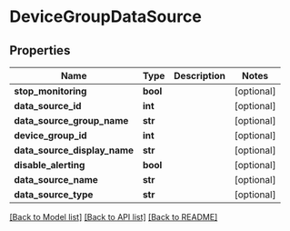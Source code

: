 # DeviceGroupDataSource

## Properties
Name | Type | Description | Notes
------------ | ------------- | ------------- | -------------
**stop_monitoring** | **bool** |  | [optional] 
**data_source_id** | **int** |  | [optional] 
**data_source_group_name** | **str** |  | [optional] 
**device_group_id** | **int** |  | [optional] 
**data_source_display_name** | **str** |  | [optional] 
**disable_alerting** | **bool** |  | [optional] 
**data_source_name** | **str** |  | [optional] 
**data_source_type** | **str** |  | [optional] 

[[Back to Model list]](../README.md#documentation-for-models) [[Back to API list]](../README.md#documentation-for-api-endpoints) [[Back to README]](../README.md)


